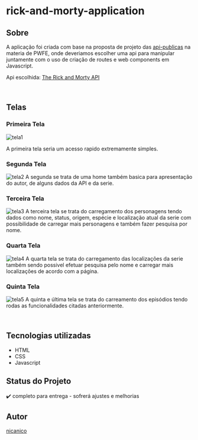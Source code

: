 # rick-and-morty-application

## Sobre

A aplicação foi criada com base na proposta de projeto das [api-publicas](https://github.com/nicanico/api-publicas-2023) na materia de PWFE, onde deveriamos escolher uma api para manipular juntamente com o uso de criação de routes e web components em Javascript.

Api escolhida: [The Rick and Morty API](https://rickandmortyapi.com/)

<br>

## Telas

### Primeira Tela 
![tela1](https://github.com/nicanico/rick-and-morty-application/assets/110314344/4b88bbe2-3f93-421f-8526-8c71a7c116f6)

A primeira tela seria um acesso rapido extremamente simples.

### Segunda Tela 

![tela2](https://github.com/nicanico/rick-and-morty-application/assets/110314344/f65b78cc-9366-44dc-b32e-90a974941d82)
A segunda se trata de uma home também basica para apresentação do autor, de alguns dados da API e da serie.

### Terceira Tela

![tela3](https://github.com/nicanico/rick-and-morty-application/assets/110314344/28432316-6fbb-412a-8fa3-be6e43c4f0a8)
A terceira tela se trata do carregamento dos personagens tendo dados como nome, status, origem, espécie e localização atual da serie com possibilidade de carregar mais personagens e também fazer pesquisa por nome.

### Quarta Tela

![tela4](https://github.com/nicanico/rick-and-morty-application/assets/110314344/2aad0162-387e-4511-80be-c77445c71b88)
A quarta tela se trata do carregamento das localizações da serie também sendo possivel efetuar pesquisa pelo nome e carregar mais localizações de acordo com a página.


### Quinta Tela

![tela5](https://github.com/nicanico/rick-and-morty-application/assets/110314344/79989a43-9e22-435c-b8e9-7eeb415c79bf)
A quinta e última tela se trata do carreamento dos episódios tendo rodas as funcionalidades citadas anteriormente.

<br>

## Tecnologias utilizadas

- HTML
- CSS
- Javascript

## Status do Projeto

✔️ completo para entrega - sofrerá ajustes e melhorias

## Autor

[nicanico](https://github.com/nicanico)
